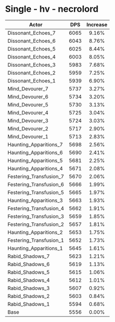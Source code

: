 # Single - hv - necrolord
| Actor | DPS | Increase |
|---|:---:|:---:|
|Dissonant_Echoes_7|6065|9.16%|
|Dissonant_Echoes_6|6043|8.76%|
|Dissonant_Echoes_5|6025|8.44%|
|Dissonant_Echoes_4|6003|8.05%|
|Dissonant_Echoes_3|5983|7.68%|
|Dissonant_Echoes_2|5959|7.25%|
|Dissonant_Echoes_1|5939|6.90%|
|Mind_Devourer_7|5737|3.27%|
|Mind_Devourer_6|5734|3.20%|
|Mind_Devourer_5|5730|3.13%|
|Mind_Devourer_4|5725|3.04%|
|Mind_Devourer_3|5724|3.03%|
|Mind_Devourer_2|5717|2.90%|
|Mind_Devourer_1|5713|2.83%|
|Haunting_Apparitions_7|5698|2.56%|
|Haunting_Apparitions_6|5690|2.41%|
|Haunting_Apparitions_5|5681|2.25%|
|Haunting_Apparitions_4|5671|2.08%|
|Festering_Transfusion_7|5670|2.06%|
|Festering_Transfusion_6|5666|1.99%|
|Festering_Transfusion_5|5665|1.97%|
|Haunting_Apparitions_3|5663|1.93%|
|Festering_Transfusion_4|5662|1.91%|
|Festering_Transfusion_3|5659|1.85%|
|Festering_Transfusion_2|5657|1.81%|
|Haunting_Apparitions_2|5653|1.75%|
|Festering_Transfusion_1|5652|1.73%|
|Haunting_Apparitions_1|5645|1.61%|
|Rabid_Shadows_7|5623|1.21%|
|Rabid_Shadows_6|5619|1.13%|
|Rabid_Shadows_5|5615|1.06%|
|Rabid_Shadows_4|5612|1.01%|
|Rabid_Shadows_3|5607|0.92%|
|Rabid_Shadows_2|5603|0.84%|
|Rabid_Shadows_1|5594|0.68%|
|Base|5556|0.00%|
